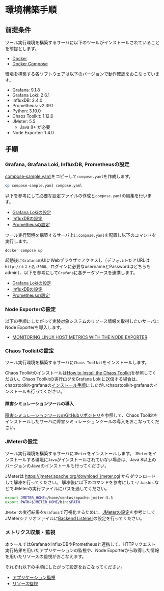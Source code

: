 # 環境構築手順

## 前提条件

ツール実行環境を構築するサーバに以下のツールがインストールされていることを前提とします。

- [Docker](https://docs.docker.com/engine/install/)
- [Docker Compose](https://docs.docker.com/compose/install/)

環境を構築する各ソフトウェアは以下のバージョンで動作確認をおこなっています。

- Grafana: 9.1.8
- Grafana Loki: 2.6.1
- InfluxDB: 2.4.0
- Prometheus: v2.39.1
- Python: 3.10.0
- Chaos Toolkit: 1.12.0
- JMeter: 5.5
  - Java 8+ が必要
- Node Exporter: 1.4.0

## 手順

### Grafana, Grafana Loki, InfluxDB, Prometheusの設定

[compose-sample.yaml](compose-sample.yaml)をコピーして`compose.yaml`を作成します。

```sh
cp compose-sample.yaml compose.yaml
```

以下を参考にして必要な設定ファイルの作成と`compose.yaml`の編集を行います。

- [Grafana Lokiの設定](./loki/loki_settings.md)
- [InfluxDBの設定](./influxdb/influxdb_settings.md)
- [Prometheusの設定](./prometheus/prometeus_settings.md)

ツール実行環境を構築するサーバ上に`compose.yaml`を配置し以下のコマンドを実行します。

```sh
docker compose up
```

起動後に`Grafana`のUIにWebブラウザでアクセスし（デフォルトだとURLは`http://ホスト名:3000`、ログインに必要なusernameとPasswordはどちらもadmin）、以下を参考にして`Grafana`に各データソースを連携します。

- [Grafana Lokiの設定](./loki/connect_grafana_to_loki.md)
- [InfluxDBの設定](./influxdb/connect_grafana_to_influxdb.md)
- [Prometheusの設定](./prometheus/connect_grafana_to_prometheus.md)

### Node Exporterの設定

以下の手順にしたがって実験対象システムのリソース情報を取得したいサーバにNode Exporterを導入します。

- [MONITORING LINUX HOST METRICS WITH THE NODE EXPORTER](https://prometheus.io/docs/guides/node-exporter/)

### Chaos Toolkitの設定

ツール実行環境を構築するサーバに`Chaos Toolkit`をインストールします。

Chaos Toolkitのインストールは[How to Install the Chaos Toolkit](https://chaostoolkit.org/reference/usage/install/)を参照してください。Chaos Toolkitの実行ログをGrafana Lokiに送信する場合は、chaostoolkit-grafanaの[インストール手順](https://github.com/chaostoolkit-incubator/chaostoolkit-grafana#install)にしたがいchaostoolkit-grafanaのインストールも行ってください。

#### 障害シミュレーションツールの導入

[障害シミュレーションツールのGitHubリポジトリ](https://github.com/fault-injection-testing/fault-injection-tool/blob/main/README.md)を参照して、Chaos Toolkitをインストールしたサーバに障害シミュレーションツールの導入をおこなってください。

### JMeterの設定

ツール実行環境を構築するサーバに`JMeter`をインストールします。
`JMeter`をインストールする環境に`Java`がインストールされていない場合は、Java 8以上のバージョンのJavaのインストールも行ってください。

JMeterは <https://jmeter.apache.org/download_jmeter.cgi> からダウンロードして解凍を行ってください。
解凍後に以下のコマンドを参考にして`~/.bashrc`などでJMeterの実行ファイルにパスを通してください。

```bash
export JMETER_HOME=/home/centos/apache-jmeter-5.5
export PATH=$JMETER_HOME/bin:$PATH
```

`JMeter`の実行結果を`Grafana`で可視化するために、[JMeterの設定](./jmeter/jmeter_settings.md)を参考にしてJMeterシナリオファイルに[Backend Listener](https://jmeter.apache.org/usermanual/component_reference.html#Backend_Listener)の設定を行ってください。

### メトリクス収集・監視

本ツールではGrafanaをInfluxDBやPrometheusと連携して、HTTPリクエスト実行結果を用いたアプリケーションの監視や、Node Exporterから取得した情報を用いたリソースの監視がおこなえます。

それぞれ以下の手順にしたがって設定をおこなってください。

- [アプリケーション監視](./grafana/visualize_red_method.md)
- [リソース監視](./grafana/visualize_saturation.md)

